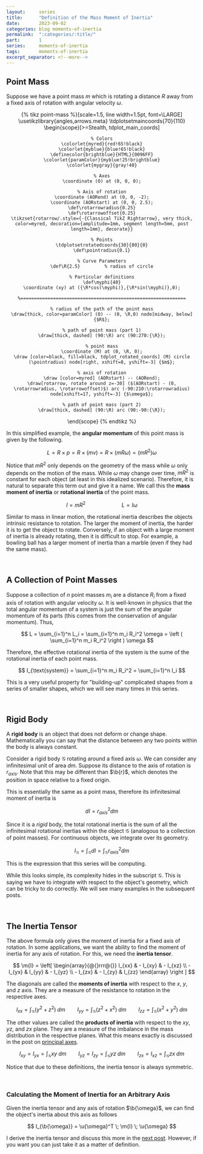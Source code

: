 ```yaml
---
layout:     series
title:      "Definition of the Mass Moment of Inertia"
date:       2023-09-02
categories: blog moments-of-inertia
permalink:  ":categories/:title/"
part:       1
series:     moments-of-inertia
tags:       moments-of-inertia
excerpt_separator: <!--more-->
---
```


<!-- https://ocw.mit.edu/courses/16-07-dynamics-fall-2009/dd277ec654440f4c2b5b07d6c286c3fd_MIT16_07F09_Lec26.pdf -->

## Point Mass

Suppose we have a point mass $m$ which is rotating a distance $R$ away from a fixed axis of rotation with angular velocity $\omega$. 

<center>
{% tikz point-mass %}[scale=1.5, line width=1.5pt, font=\LARGE]
\usetikzlibrary{angles,arrows.meta}
\tdplotsetmaincoords{70}{110}
\begin{scope}[>=Stealth, tdplot_main_coords]
    
    % Colors
    \colorlet{myred}{red!65!black}
    \colorlet{myblue}{blue!65!black}
    \definecolor{brightblue}{HTML}{0096FF}
    \colorlet{paramColor}{myblue!25!brightblue}
    \colorlet{mygray}{gray!40}

    % Axes
    \coordinate (O) at (0, 0, 0);

    % Axis of rotation
    \coordinate (AORend) at (0, 0, -2);
    \coordinate (AORstart) at (0, 0, 2.5);
    \def\rotarrowradius{0.25}
    \def\rotarrowoffset{0.25}
    \tikzset{rotarrow/.style={-{Classical TikZ Rightarrow}, very thick, color=myred, decoration={amplitude=1mm, segment length=5mm, post length=1mm}, decorate}}

    % Points
    \tdplotsetrotatedcoords{30}{80}{0}
    \def\pointradius{0.1}

    % Curve Parameters
    \def\R{2.5}         % radius of circle

    % Particular definitions
    \def\myphi{40}
    \coordinate (xy) at ({\R*cos(\myphi)},{\R*sin(\myphi)},0);

    %=============================================================

    % radius of the path of the point mass
    \draw[thick, color=paramColor] (O) -- (0, \R,0) node[midway, below] {$R$};

    % path of point mass (part 1)
    \draw[thick, dashed] (90:\R) arc (90:270:{\R});

    % point mass
    \coordinate (M) at (0, \R, 0);
    \draw [color=black, fill=black, tdplot_rotated_coords] (M) circle (\pointradius) node[right, xshift=8, yshift=-3] {$m$};

    % axis of rotation
    \draw [color=myred] (AORstart) -- (AORend);
    \draw[rotarrow, rotate around z=-30] ($(AORstart) - (0, \rotarrowradius, \rotarrowoffset)$) arc (-90:210:\rotarrowradius) node[xshift=17, yshift=-3] {$\omega$};

    % path of point mass (part 2)
    \draw[thick, dashed] (90:\R) arc (90:-90:{\R});

\end{scope}
{% endtikz %}
</center>

In this simplified example, the **angular momentum** of this point mass is given by the following.

$$
L = R \times p = R \times (m v) = R \times (m R \omega) = (m R^2) \omega
$$

Notice that $m R^2$ only depends on the geometry of the mass while $\omega$ only depends on the motion of the mass. While $\omega$ may change over time, $m R^2$ is constant for each object (at least in this idealized scenario). Therefore, it is natural to separate this term out and give it a name. We call this the **mass moment of inertia** or **rotational inertia** of the point mass.

$$
I = m R^2
\qquad\qquad\qquad
L = I \omega
$$

Similar to mass in linear motion, the rotational inertia describes the objects intrinsic resistance to rotation. The larger the moment of inertia, the harder it is to get the object to rotate. Conversely, if an object with a large moment of inertia is already rotating, then it is difficult to stop. For example, a bowling ball has a larger moment of inertia than a marble (even if they had the same mass).

<br>

## A Collection of Point Masses

Suppose a collection of $n$ point masses $m_i$ are a distance $R_i$ from a fixed axis of rotation with angular velocity $\omega$. It is well-known in physics that the total angular momentum of a system is just the sum of the angular momentum of its parts (this comes from the conservation of angular momentum). Thus,

$$
L = \sum_{i=1}^n L_i = \sum_{i=1}^n m_i R_i^2 \omega = \left ( \sum_{i=1}^n m_i R_i^2 \right ) \omega 
$$

Therefore, the effective rotational inertia of the system is the sume of the rotational inertia of each point mass.

$$
I_{\text{system}} = \sum_{i=1}^n m_i R_i^2 = \sum_{i=1}^n I_i
$$

This is a very useful property for "building-up" complicated shapes from a series of smaller shapes, which we will see many times in this series.

<br>

## Rigid Body

A **rigid body** is an object that does not deform or change shape. Mathematically you can say that the distance between any two points within the body is always constant.

Consider a rigid body $\mathcal{G}$ rotating around a fixed axis $\omega$. We can consider any infinitesimal unit of area $dm$. Suppose its distance to the axis of rotation is $r_{axis}$. Note that this may be different than $\b{r}$, which denotes the position in space relative to a fixed origin. 

This is essentially the same as a point mass, therefore its infinitesimal moment of inertia is 

$$
dI = r_{axis}^2 dm
$$

Since it is a _rigid_ body, the total rotational inertia is the sum of all the infinitesimal rotational inertias within the object $\mathcal{G}$ (analogous to a collection of point masses). For continuous objects, we integrate over its geometry.

$$
I_{\mathcal{G}} = \int_{\mathcal{G}} dI = \int_{\mathcal{G}} r_{axis}^2 dm
$$

This is the expression that this series will be computing.

While this looks simple, its complexity hides in the subscript $\mathcal{G}$. This is saying we have to integrate with respect to the object's geometry, which can be tricky to do correctly. We will see many examples in the subsequent posts.

<br>

## The Inertia Tensor

The above formula only gives the moment of inertia for a fixed axis of rotation. In some applications, we want the ability to find the moment of inertia for any axis of rotation. For this, we need the **inertia tensor**. 

$$
\m{I} = \left[ \begin{array}{@{}rrr@{}}
      I_{xx} & - I_{xy} & - I_{xz} \\
    - I_{yx} &   I_{yy} & - I_{yz} \\
    - I_{zx} & - I_{zy} &   I_{zz}
\end{array} \right ]
$$

The diagonals are called the **moments of inertia** with respect to the $x$, $y$, and $z$ axis. They are a measure of the resistance to rotation in the respective axes.

$$
I_{xx} = \int_{\mathcal{G}} (y^2 + z^2) \; dm
\qquad
I_{yy} = \int_{\mathcal{G}} (z^2 + x^2) \; dm
\qquad
I_{zz} = \int_{\mathcal{G}} (x^2 + y^2) \; dm
$$

The other values are called the **products of inertia** with respect to the $xy$, $yz$, and $zx$ plane. They are a measure of the imbalance in the mass distribution in the respective planes. What this means exactly is discussed in the post on [principal axes](/blog/moments-of-inertia/principal-axes).

$$
I_{xy} = I_{yx} = \int_{\mathcal{G}} xy \; dm
\qquad
I_{yz} = I_{zy} = \int_{\mathcal{G}} yz \; dm
\qquad
I_{zx} = I_{xz} = \int_{\mathcal{G}} zx \; dm
$$

Notice that due to these definitions, the inertia tensor is always symmetric.

<br>

### Calculating the Moment of Inertia for an Arbitrary Axis

Given the inertia tensor and any axis of rotation $\b{\omega}$, we can find the object's inertia about this axis as follows

$$
I_{\b{\omega}} = \u{\omega}^T \; \m{I} \; \u{\omega}
$$

I derive the inertia tensor and discuss this more in the [next post](/blog/moments-of-inertia/inertia-tensor-derivation). However, if you want you can just take it as a matter of definition.

<!-- Let $\b{r}$ denote the position of a point on an object relative to a fixed origin. Let $\u{\omega}$ represent the direction of the fixed axis of rotation. Then, the moment of inertia is defined as the following.

$$
I = \int_{\mathcal{G}} \lvert \b{r} \times \u{\omega} \rvert^2 \; dm
$$

However, other resources typically don't express this in terms of vectors. You will instead see the following definition, where $r_{axis} = \lvert \b{r} \times \u{\omega} \rvert$ is the distance of a given point in the object from the axis of rotation.

$$
I = \int_{\mathcal{G}} r_{axis}^2 \; dm
$$

More annoyingly, resources online will neglect the subscript and simply write $I = \int r^2 \; dm$. I think this is terrible notation because it's very easy to conflate this with the position vector $\boldsymbol{r}$. Thus, I will always include a subscript.

When evaluating the moment of inertia integral, we need to do the following

$$
I = \int_{\mathcal{G}} r_{axis}^2 \; (\lambda(\b{r}) \; d\ell)
\qquad
I = \int_{\mathcal{G}} r_{axis}^2 \; (\sigma(\b{r}) \; dA)
\qquad
I = \int_{\mathcal{G}} r_{axis}^2 \; (\rho(\b{r}) \; dV)
$$

And we will always assume a uniform mass density. Therefore, 

$$
I = \lambda \cdot \int_{\mathcal{G}} r_{axis}^2 \; d\ell
\qquad
I = \sigma \cdot \int_{\mathcal{G}} r_{axis}^2 \; dA
\qquad
I = \rho \cdot \int_{\mathcal{G}} r_{axis}^2 \; dV
$$

In the above, we have assumed a fixed axis of rotation $\omega$. However, to fully describe an object's moment of inertia, we define the following a **inertia tensor**, which can be used to find the moment of inertia about any axis of rotation.

$$
I = \left[ \begin{array}{@{}rrr@{}}
     I_{xx}  & -I_{xy}  & -I_{xz} \\
    -I_{yx}  &  I_{yy}  & -I_{yz} \\
    -I_{zx}  & -I_{zy}  & I_{zz}
\end{array} \right ]
$$

The diagonals are the **moments of inertia with respect to the x, y and z axis**. You can see that it is precisely the square distance to each respective axis.

$$
I_{xx} = \int_{\mathcal{G}} (y^2 + z^2) \; dm
\qquad
I_{yy} = \int_{\mathcal{G}} (z^2 + x^2) \; dm
\qquad
I_{zz} = \int_{\mathcal{G}} (x^2 + y^2) \; dm
$$

The other values are called the **products of inertia**. They are a measure of the imbalance in the mass distribution.

$$
I_{xy} = I_{yx} = \int_{\mathcal{G}} xy \; dm
\qquad
I_{yz} = I_{zy} = \int_{\mathcal{G}} yz \; dm
\qquad
I_{zx} = I_{xz} = \int_{\mathcal{G}} zx \; dm
$$

For all of them. $I_{ij}$ means we are measuring the moment of inertia around the $i$-axis when the objects are rotated around the $j$-axis.

The **principal axis theorem** says it's always possible to find 3 mutually orthogonal axes such that the products of inertia are 0. In this series, I will always solve using the principle axes. Then you can use the $3\text{D}$ rotation matrices in order to get any other orientation

$$
\begin{align}
R_z(\alpha) \; R_y(\beta) \; R_x(\gamma) 
&= 
\begin{bmatrix}
    \cos \alpha & - \sin \alpha & 0 \\
    \sin \alpha & \cos \alpha & 0 \\
    0 & 0 & 1
\end{bmatrix} 
\
\begin{bmatrix}
    \cos \beta & 0 & \sin \beta \\
    0 & 1 & 0 \\
    - \sin \beta & 0 & \cos \beta
\end{bmatrix}
\
\begin{bmatrix}
    1 & 0 & 0 \\
    0 & \cos \gamma & - \sin \gamma \\
    0 & \sin \gamma & \cos \gamma
\end{bmatrix}
\\[10pt]
&= 
\begin{bmatrix}
    \cos \alpha \cos \beta & \cos \alpha \sin \beta \sin \gamma - \sin \alpha \cos \gamma & \cos \alpha \sin \beta \cos \gamma + \sin \alpha \sin \gamma \\
    \sin \alpha \cos \beta & \sin \alpha \sin \beta \sin \gamma - \cos \alpha \cos \gamma & \sin \alpha \sin \beta \cos \gamma - \cos \alpha \sin \gamma \\
    - \sin \beta & \cos \beta \sin \gamma & \cos \beta \cos \gamma
\end{bmatrix}
\end{align}
$$

In order to translate the object, you can use the **parallel axis theorem**, which we will discuss in a [future post](/blog/moments-of-inertia/parallel-axis-theorem).

<br>

## Linearity of Moments

Another important property is the linearity of moments of inertia. If we can decompose an object into $n$ simpler geometries, then

$$
I = \sum_{i = 1}^n I_i
$$

In some ways this is an empirical result and thus does not have a proof. We can see why this fact follows from the integral definition.

$$
I_{\mathcal{G} + \mathcal{H}} = \int_{\mathcal{G} + \mathcal{H}} r_{\text{axis}}^2 \; dm = \int_{\mathcal{G}} r_{\text{axis}}^2 \; dm + \int_{\mathcal{H}} r_{\text{axis}}^2 \; dm = I_{\mathcal{G}} + I_{\mathcal{H}}
$$

If we have two geometries $\mathcal{G}$ and $\mathcal{H}$. We can either evaluate the integral on their concatenation $\mathcal{G} + \mathcal{H}$ or separately as two integrals. This is similar to the trivial property

$$
\int_{a}^b f(t) \; dt = \int_{a}^c f(t) \; dt + \int_{c}^b f(t) \; dt
$$

<br>

In a later post, we will prove the **parallel axis theorem** which allows you to calculate the moment of inertia after translating ...

Therefore, the strategy of this series is to find the moment of inertia values for very simple objects. Then using linearity and the parallel axis theorem, you can find the moments of inertia of more complicated systems without needing to calculate integrals.

<br>

If you let a rigid body roll down an incline, the one with the larger moment of inertia will roll slower.

The moment of inertia is **not** coordinate-dependent. In other words, it's translation invariant.

If the transformation matrix is $T$, then 

$$
I_{x', y', z'} = [T] [I_{x,y,z}] [T]^{T}
$$

where

$$
\b{r}' = [T] \b{r}
\qquad\text{and}\qquad
\b{r} = [T]^{-1} \b{r}'
$$

However, note that $[T]^{-1} = [T]^{T}$

### Generalized Parallel Axis Theorem

$$
I_{x', y', z'} = I_{x,y,z} + 
M \left [ \begin{array}{ccc}
    (y')^2 + (z')^2 & -(x')(y')  & -(x')(z') \\
    -(y')(x')  & (z')^2 + (x')^2 & -(y')(z') \\
    -(z')(x')  & -(z')(y')  & (x')^2 + (y')^2
\end{array} \right ]
$$ -->

